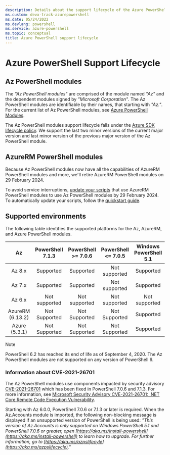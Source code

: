 ```yaml
---
description: Details about the support lifecycle of the Azure PowerShell modules
ms.custom: devx-track-azurepowershell
ms.date: 05/24/2022
ms.devlang: powershell
ms.service: azure-powershell
ms.topic: conceptual
title: Azure PowerShell support lifecycle
---
```


# Azure PowerShell Support Lifecycle

## Az PowerShell modules

The _"Az PowerShell modules"_ are comprised of the module named _"Az"_ and the dependent modules
signed by _"Microsoft Corporation"_. The Az PowerShell modules are identifiable by their names, that
starting with _"Az."_. For the current list of Az PowerShell modules, see
[Azure PowerShell Modules](https://github.com/Azure/azure-powershell/blob/master/documentation/azure-powershell-modules.md).

The Az PowerShell modules support lifecycle falls under the
[Azure SDK lifecycle policy](https://support.microsoft.com/help/18486). We support the last two
minor versions of the current major version and last minor version of the previous major version of
the Az PowerShell module.

## AzureRM PowerShell modules

Because Az PowerShell modules now have all the capabilities of AzureRM PowerShell modules and more,
we'll retire AzureRM PowerShell modules on 29 February 2024.

To avoid service interruptions, [update your scripts](https://aka.ms/azpsmigrate) that use AzureRM
PowerShell modules to use Az PowerShell modules by 29 February 2024. To automatically update your
scripts, follow the
[quickstart guide](/powershell/azure/quickstart-migrate-azurerm-to-az-automatically).

## Supported environments

The following table identifies the supported platforms for the Az, AzureRM, and Azure PowerShell
modules.

|        Az        | PowerShell <br/> 7.1.3 | PowerShell <br/> >= 7.0.6 | PowerShell <br/> <= 7.0.5 | Windows PowerShell <br/> 5.1 |
| :--------------: | :--------------------: | :-----------------------: | :-----------------------: | :--------------------------: |
|      Az 8.x      |       Supported        |         Supported         |       Not supported       |          Supported           |
|      Az 7.x      |       Supported        |         Supported         |       Not supported       |          Supported           |
|      Az 6.x      |     Not supported      |       Not supported       |       Not supported       |        Not supported         |
| AzureRM (6.13.2) |     Not Supported      |       Not Supported       |       Not Supported       |          Supported           |
|  Azure (5.3.1)   |     Not Supported      |       Not Supported       |       Not Supported       |          Supported           |

> [!NOTE]
> PowerShell 6.2 has reached its end of life as of September 4, 2020. The Az PowerShell modules are
> not supported on any version of PowerShell 6.

### Information about CVE-2021-26701

The Az PowerShell modules use components impacted by security advisory
[CVE-2021-26701](https://msrc.microsoft.com/update-guide/vulnerability/CVE-2021-26701) which has
been fixed in PowerShell 7.0.6 and 7.1.3. For more information, see
[Microsoft Security Advisory CVE-2021-26701: .NET Core Remote Code Execution Vulnerability](https://github.com/PowerShell/Announcements/issues/23).

Starting with Az 6.0.0, PowerShell 7.0.6 or 7.1.3 or later is required. When the Az.Accounts module
is imported, the following non-blocking message is displayed if an unsupported version of PowerShell
is being used: _"This version of Az.Accounts is only supported on Windows PowerShell 5.1 and
PowerShell 7.0.6 or greater, open
[https://aka.ms/install-powershell](https://aka.ms/install-powershell) to learn how to upgrade. For
further information, go to [https://aka.ms/azpslifecyle](https://aka.ms/azpslifecycle)."_
